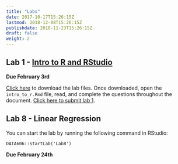 ```yaml
---
title: "Labs"
date: 2017-10-17T15:26:15Z
lastmod: 2018-12-08T15:26:15Z
publishdate: 2018-11-23T15:26:15Z
draft: false
weight: 2
---
```


## Lab 1 - [Intro to R and RStudio](https://htmlpreview.github.io/?https://github.com/jbryer/EPSY630Spring2020/blob/master/Labs/Lab1/intro_to_r.html)

**Due February 3rd**

[Click here](https://github.com/jbryer/EPSY630Spring2020/raw/master/Labs/Lab1.zip) to download the lab files. Once downloaded, open the `intro_to_r.Rmd` file, read, and complete the questions throughout the document. [Click here to submit lab 1](https://forms.gle/TsMZ67MxUCtvhopd9).

## Lab 8 - Linear Regression

You can start the lab by running the following command in RStudio:

```
DATA606::startLab('Lab8')
```

**Due February 24th**
